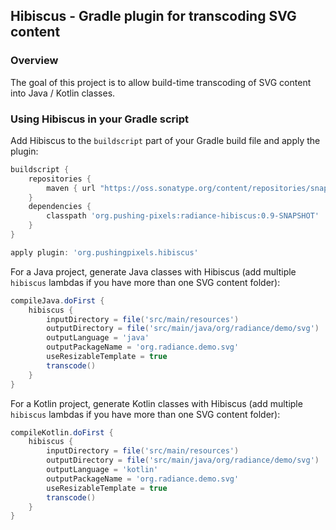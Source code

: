 ## Hibiscus - Gradle plugin for transcoding SVG content

### Overview

The goal of this project is to allow build-time transcoding of SVG content into Java / Kotlin classes.

### Using Hibiscus in your Gradle script

Add Hibiscus to the `buildscript` part of your Gradle build file and apply the plugin:

```groovy
buildscript {
    repositories {
        maven { url "https://oss.sonatype.org/content/repositories/snapshots" }
    }
    dependencies {
        classpath 'org.pushing-pixels:radiance-hibiscus:0.9-SNAPSHOT'
    }
}

apply plugin: 'org.pushingpixels.hibiscus'
```

For a Java project, generate Java classes with Hibiscus (add multiple `hibiscus` lambdas if you have more than one SVG content folder):

```groovy
compileJava.doFirst {
    hibiscus {
        inputDirectory = file('src/main/resources')
        outputDirectory = file('src/main/java/org/radiance/demo/svg')
        outputLanguage = 'java'
        outputPackageName = 'org.radiance.demo.svg'
        useResizableTemplate = true
        transcode()
    }
}
```

For a Kotlin project, generate Kotlin classes with Hibiscus (add multiple `hibiscus` lambdas if you have more than one SVG content folder):

```groovy
compileKotlin.doFirst {
    hibiscus {
        inputDirectory = file('src/main/resources')
        outputDirectory = file('src/main/java/org/radiance/demo/svg')
        outputLanguage = 'kotlin'
        outputPackageName = 'org.radiance.demo.svg'
        useResizableTemplate = true
        transcode()
    }
}
```
